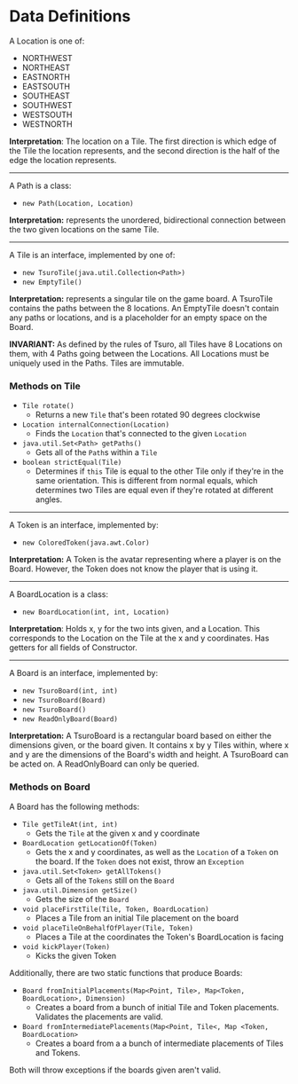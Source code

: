 # Data Definitions

A Location is one of:
 - NORTHWEST
 - NORTHEAST
 - EASTNORTH
 - EASTSOUTH
 - SOUTHEAST
 - SOUTHWEST
 - WESTSOUTH
 - WESTNORTH

**Interpretation**: The location on a Tile. The first direction is which edge of the Tile the location represents, and the second direction is the half of the edge the location represents.

---

A Path is a class:
  - `new Path(Location, Location)`

**Interpretation:** represents the unordered, bidirectional connection between the two given locations on the same Tile.

---

A Tile is an interface, implemented by one of:
  - `new TsuroTile(java.util.Collection<Path>)`
  - `new EmptyTile()`

**Interpretation:** represents a singular tile on the game board. A TsuroTile contains the paths between the 8 locations. An EmptyTile doesn't contain any paths or locations, and is a placeholder for an empty space on the Board.

**INVARIANT:** As defined by the rules of Tsuro, all Tiles have 8 Locations on them, with 4 Paths going between the Locations. All Locations must be uniquely used in the Paths. Tiles are immutable.

### Methods on Tile
  - `Tile rotate()`
    - Returns a new `Tile` that's been rotated 90 degrees clockwise
  - `Location internalConnection(Location)`
    - Finds the `Location` that's connected to the given `Location`
  - `java.util.Set<Path> getPaths()`
    - Gets all of the `Path`s within a `Tile`
  - `boolean strictEqual(Tile)`
	- Determines if `this` Tile is equal to the other Tile only if they're in the same orientation. This is different from normal equals, which determines two Tiles are equal even if they're rotated at different angles.

---

A Token is an interface, implemented by:
  - `new ColoredToken(java.awt.Color)`

**Interpretation:** A Token is the avatar representing where a player is on the Board. However, the Token does not know the player that is using it. 

---
A BoardLocation is a class:
  - `new BoardLocation(int, int, Location)`
  
**Interpretation**: Holds x, y for the two ints given, and a Location. This corresponds to the Location on the Tile at the x and y coordinates. Has getters for all fields of Constructor.

---


A Board is an interface, implemented by:
  - `new TsuroBoard(int, int)`
  - `new TsuroBoard(Board)`
  - `new TsuroBoard()`
  - `new ReadOnlyBoard(Board)`

**Interpretation:** A TsuroBoard is a rectangular board based on either the dimensions given, or the board given. It contains x by y Tiles within, where x and y are the dimensions of the Board's width and height. A TsuroBoard can be acted on. A ReadOnlyBoard can only be queried. 

### Methods on Board

A Board has the following methods:
  - `Tile getTileAt(int, int)`
    - Gets the `Tile` at the given x and y coordinate
  - `BoardLocation getLocationOf(Token)`
    - Gets the x and y coordinates, as well as the `Location` of a `Token` on the board. If the `Token` does not exist, throw an `Exception`
  - `java.util.Set<Token> getAllTokens()`
    - Gets all of the `Tokens` still on the `Board`
  - `java.util.Dimension getSize()`
    - Gets the size of the `Board`
  - `void placeFirstTile(Tile, Token, BoardLocation)`
	- Places a Tile from an initial Tile placement on the board
  - `void placeTileOnBehalfOfPlayer(Tile, Token)`
	- Places a Tile at the coordinates the Token's BoardLocation is facing
  - `void kickPlayer(Token)`
	- Kicks the given Token
	
  
Additionally, there are two static functions that produce Boards:
  - `Board fromInitialPlacements(Map<Point, Tile>, Map<Token, BoardLocation>, Dimension)`
	- Creates a board from a bunch of initial Tile and Token placements. Validates the placements are valid.
  - `Board fromIntermediatePlacements(Map<Point, Tile<, Map <Token, BoardLocation>`
	- Creates a board from a a bunch of intermediate placements of Tiles and Tokens. 
	
Both will throw exceptions if the boards given aren't valid. 
